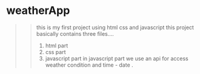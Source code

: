 # weatherApp


>> this is my first project using html css and javascript
>> this project basically contains three files....
>> 1. html part
>> 2. css part
>> 3. javascript part
>> in javascript part we use an api for access weather condition and time - date .
